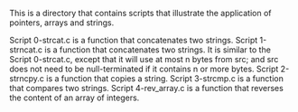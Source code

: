 This is a directory that contains scripts that illustrate the application of pointers, arrays and strings.

Script 0-strcat.c is a function that concatenates two strings.
Script 1-strncat.c is a function that concatenates two strings. It is similar to the Script 0-strcat.c, except that
	it will use at most n bytes from src; and src does not need to be null-terminated if it contains n or more bytes.
Script 2-strncpy.c is a function that copies a string.
Script 3-strcmp.c is a function that compares two strings.
Script 4-rev_array.c is  a function that reverses the content of an array of integers.
